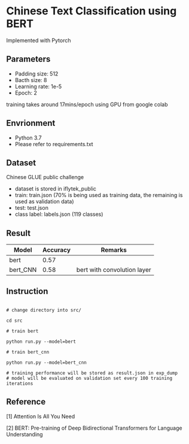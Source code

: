 # Chinese Text Classification using BERT

Implemented with Pytorch 

## Parameters

- Padding size: 512
- Bacth size: 8
- Learning rate: 1e-5
- Epoch: 2

training takes around 17mins/epoch using GPU from google colab

## Envrionment

- Python 3.7
- Please refer to requirements.txt

## Dataset

Chinese GLUE public challenge

- dataset is stored in iflytek_public
- train: train.json (70% is being used as training data, the remaining is used as validation data)
- test: test.json
- class label: labels.json (119 classes)

## Result 

Model|Accuracy|Remarks 
--|--|--
bert|0.57|
bert_CNN|0.58|bert with convolution layer

## Instruction

```

# change directory into src/

cd src

# train bert

python run.py --model=bert

# train bert_cnn

python run.py --model=bert_cnn

# training performance will be stored as result.json in exp_dump
# model will be evaluated on validation set every 100 training iterations

```

## Reference

[1] Attention Is All You Need

[2] BERT: Pre-training of Deep Bidirectional Transformers for Language Understanding
